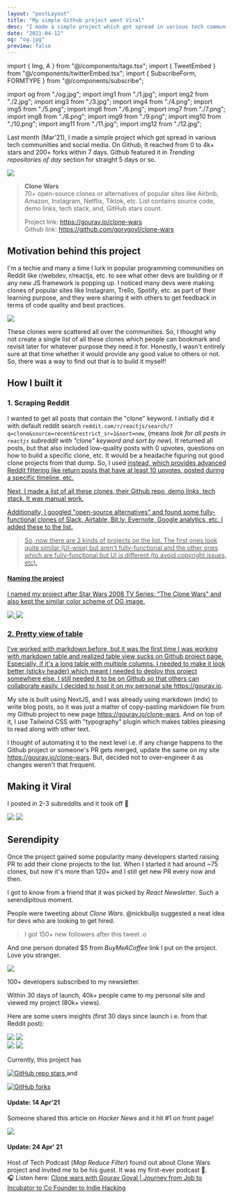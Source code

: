 ```yaml
---
layout: "postLayout"
title: "My simple Github project went Viral"
desc: "I made a simple project which got spread in various tech communities and social media. Github featured it in 'Trending repositories of day' section"
date: "2021-04-12"
og: "og.jpg"
preview: false
---
```


import { Img, A } from "@/components/tags.tsx";
import { TweetEmbed } from "@/components/twitterEmbed.tsx";
import { SubscribeForm, FORMTYPE } from "@/components/subscribe";

import og from "./og.jpg";
import img1 from "./1.jpg";
import img2 from "./2.jpg";
import img3 from "./3.jpg";
import img4 from "./4.png";
import img5 from "./5.png";
import img6 from "./6.png";
import img7 from "./7.png";
import img8 from "./8.png";
import img9 from "./9.png";
import img10 from "./10.png";
import img11 from "./11.jpg";
import img12 from "./12.jpg";

Last month (Mar'21), I made a simple project which got spread in various tech communities and social media. On Github, It reached from 0 to 4k+ stars and 200+ forks within 7 days. Github featured it in _Trending repositories of day_ section for straight 5 days or so.

<Img src={img1} type="ss" className="md:w-2/3" caption="Trending on Github - 13 Mar'21" />

> **Clone Wars**  
> 70+ open-source clones or alternatives of popular sites like Airbnb, Amazon, Instagram, Netflix, Tiktok, etc. List contains source code, demo links, tech stack, and, GitHub stars count.
>
> Project link: https://gourav.io/clone-wars  
> Github link: https://github.com/gorvgoyl/clone-wars

 <SubscribeForm type={FORMTYPE.Slim} />

## Motivation behind this project

I'm a techie and many a time I lurk in popular programming communities on Reddit like r/webdev, r/reactjs, etc. to see what other devs are building or if any new JS framework is popping up. I noticed many devs were making clones of popular sites like Instagram, Trello, Spotify, etc. as part of their learning purpose, and they were sharing it with others to get feedback in terms of code quality and best practices.

<Img src={img11} type="ss"  caption="devs sharing their projects in r/reactjs" />

These clones were scattered all over the communities. So, I thought why not create a single list of all these clones which people can bookmark and revisit later for whatever purpose they need it for. Honestly, I wasn't entirely sure at that time whether it would provide any good value to others or not. So, there was a way to find out that is to build it myself!

## How I built it

### 1. Scraping Reddit

I wanted to get all posts that contain the "clone" keyword. I initially did it with default reddit search `reddit.com/r/reactjs/search/?q=clone&source=recent&restrict_sr=1&sort=new`, (means _look for all posts in `reactjs` subreddit with "clone" keyword and sort by new_). It returned all posts, but that also included low-quality posts with 0 upvotes, questions on how to build a specific clone, etc. It would be a headache figuring out good clone projects from that dump. So, I used <A href="https://redditsearch.io" new={1} text="redditsearch.io"/> instead, which provides advanced Reddit filtering like return posts that have at least 10 upvotes, posted during a specific timeline, etc.

Next, I made a list of all these clones, their Github repo, demo links, tech stack. It was manual work.

Additionally, I googled "open-source alternatives" and found some fully-functional clones of Slack, Airtable, Bit.ly, Evernote, Google analytics, etc. I added these to the list.

> So, now there are 2 kinds of projects on the list. The first ones look quite similar (UI-wise) but aren't fully-functional and the other ones which are fully-functional but UI is different (to avoid copyright issues, etc).

#### Naming the project

I named my project after Star Wars 2008 TV Series: "The Clone Wars" and also kept the similar color scheme of OG image.

<div className="flex items-baseline space-x-2">
<Img src={img2} type="ss"  caption="Star Wars 2008 TV Series: The Clone Wars" />
<Img src={img3} type="ss"  caption="Clone Wars: Github project" />
</div>

### 2. Pretty view of table

I've worked with markdown before, but it was the first time I was working with markdown table and realized table view sucks on Github project page. Especially, if it's a long table with multiple columns. I needed to make it look better (sticky header) which meant I needed to deploy this project somewhere else. I still needed it to be on Github so that others can collaborate easily. I decided to host it on my personal site https://gourav.io.

My site is built using NextJS, and I was already using markdown (mdx) to write blog posts, so it was just a matter of copy-pasting markdown file from my Github project to new page https://gourav.io/clone-wars. And on top of it, I use Tailwind CSS with "typography" plugin which makes tables pleasing to read along with other text.

I thought of automating it to the next level i.e. if any change happens to the Github project or someone's PR gets merged, update the same on my site https://gourav.io/clone-wars. But, decided not to over-engineer it as changes weren't that frequent.

## Making it Viral

I posted in 2-3 subreddits and it took off 🚀

<Img src={img4} type="ss"  caption="reddit.com/r/reactjs" />
<Img src={img5} type="ss"  caption="reddit.com/r/webdev" />

## Serendipity

Once the project gained some popularity many developers started raising PR to add their clone projects to the list. When I started it had around ~75 clones, but now it's more than 120+ and I still get new PR every now and then.

I got to know from a friend that it was picked by _React Newsletter_. Such a serendipitous moment.

People were tweeting about _Clone Wars_. @nickbulljs suggested a neat idea for devs who are looking to get hired.

<TweetEmbed tweetId="1373573194846765061"/>

> I got 150+ new followers after this tweet :o

And one person donated $5 from _BuyMeACoffee_ link I put on the project. Love you stranger.

<Img src={img6} type="ss"  caption="" />

100+ developers subscribed to my newsletter.

Within 30 days of launch, 40k+ people came to my personal site and viewed my project (80k+ views).

Here are some users insights (first 30 days since launch i.e. from that Reddit post):

<div className="flex items-baseline space-x-2">
<Img src={img7} type="ss"  caption="Top referral sites" />
<Img src={img8} type="ss"  caption="Users by countries " />
</div>

<div className="flex items-baseline space-x-2">
<Img src={img9} type="ss"  caption="Users by OS" />
<Img src={img10} type="ss"  caption="Users by browsers" />
</div>

<!-- It has now <img
        alt="GitHub repo stars"
        src="https://img.shields.io/github/stars/gorvgoyl/clone-wars?style=flat-square&logo=github&color=#44cc11"
    /> -->

<p>
Currently, this project has

<a
    title="GitHub repo stars"
    href="https://github.com/gorvgoyl/clone-wars"
    target="_blank"
    rel="noopener"
    >
<Img
type="badge"
alt="GitHub repo stars"
src="https://img.shields.io/github/stars/gorvgoyl/clone-wars?style=flat-square&logo=github&color=#44cc11"
/>
</a>
<span>
and
</span>

<a
    title="Github repo forks"
    href="https://github.com/gorvgoyl/clone-wars"
    target="_blank"
    rel="noopener"
    >

<Img
type="badge"
alt="GitHub forks"
src="https://img.shields.io/github/forks/gorvgoyl/clone-wars?style=flat-square&logo=github&color=#44cc11"
/>
</a>

</p>

#### Update: 14 Apr'21

Someone shared this article on _Hacker News_ and it hit #1 on front page!

<Img src={img12} type="ss"  caption="Front page of HN - 14 Apr'21" />

#### Update: 24 Apr' 21

Host of Tech Podcast (_Map Reduce Filter_) found out about Clone Wars project and invited me to be his guest. It was my first-ever podcast 🙌.  
🎧 Listen here: [Clone wars with Gourav Goyal | Journey from Job to Incubator to Co Founder to Indie Hacking](https://anchor.fm/life-of-utkarsh/episodes/Clone-wars-with-Gourav-Goyal--Journey-from-Job-to-Incubator-to-Co-Founder-to-Indie-Hacking-evdr04/a-a57ms61)

<TweetEmbed tweetId="1385831470741090304"/>
